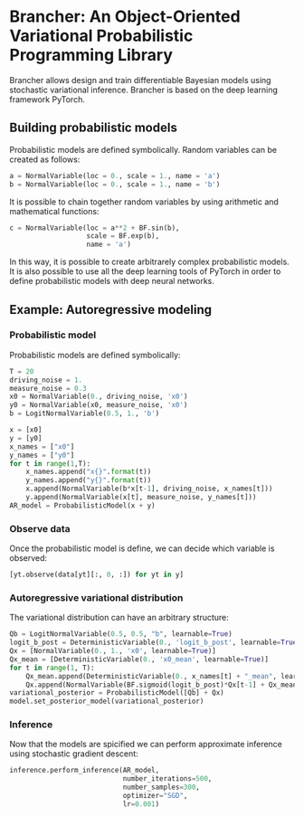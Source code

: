 # Brancher: An Object-Oriented Variational Probabilistic Programming Library

Brancher allows design and train differentiable Bayesian models using stochastic variational inference. Brancher is based on the deep learning framework PyTorch. 

## Building probabilistic models ##
Probabilistic models are defined symbolically. Random variables can be created as follows:
```python
a = NormalVariable(loc = 0., scale = 1., name = 'a')
b = NormalVariable(loc = 0., scale = 1., name = 'b')
```
It is possible to chain together random variables by using arithmetic and mathematical functions:
```python
c = NormalVariable(loc = a**2 + BF.sin(b), 
                   scale = BF.exp(b), 
                   name = 'a')
```
In this way, it is possible to create arbitrarely complex probabilistic models. It is also possible to use all the deep learning tools of PyTorch in order to define probabilistic models with deep neural networks.

## Example: Autoregressive modeling ##

### Probabilistic model ###
Probabilistic models are defined symbolically:

```python
T = 20
driving_noise = 1.
measure_noise = 0.3
x0 = NormalVariable(0., driving_noise, 'x0')
y0 = NormalVariable(x0, measure_noise, 'x0')
b = LogitNormalVariable(0.5, 1., 'b')

x = [x0]
y = [y0]
x_names = ["x0"]
y_names = ["y0"]
for t in range(1,T):
    x_names.append("x{}".format(t))
    y_names.append("y{}".format(t))
    x.append(NormalVariable(b*x[t-1], driving_noise, x_names[t]))
    y.append(NormalVariable(x[t], measure_noise, y_names[t]))
AR_model = ProbabilisticModel(x + y)
```


### Observe data ###
Once the probabilistic model is define, we can decide which variable is observed:

```python
[yt.observe(data[yt][:, 0, :]) for yt in y]
```

### Autoregressive variational distribution ###
The variational distribution can have an arbitrary structure:

```python
Qb = LogitNormalVariable(0.5, 0.5, "b", learnable=True)
logit_b_post = DeterministicVariable(0., 'logit_b_post', learnable=True)
Qx = [NormalVariable(0., 1., 'x0', learnable=True)]
Qx_mean = [DeterministicVariable(0., 'x0_mean', learnable=True)]
for t in range(1, T):
    Qx_mean.append(DeterministicVariable(0., x_names[t] + "_mean", learnable=True))
    Qx.append(NormalVariable(BF.sigmoid(logit_b_post)*Qx[t-1] + Qx_mean[t], 1., x_names[t], learnable=True))
variational_posterior = ProbabilisticModel([Qb] + Qx)
model.set_posterior_model(variational_posterior)
```

### Inference ###
Now that the models are spicified we can perform approximate inference using stochastic gradient descent:

```python
inference.perform_inference(AR_model, 
                            number_iterations=500,
                            number_samples=300,
                            optimizer="SGD",
                            lr=0.001)
```

